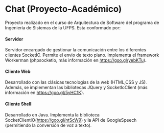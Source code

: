 # Chat (Proyecto-Académico)

Proyecto realizado en el curso de Arquitectura de Software del programa de Ingeniería de Sistemas de la UFPS. Esta conformado por:

#### Servidor

Servidor encargado de gestionar la comunicación entre los diferentes clientes SocketIO. Permite el envio de texto plano. Implementa el framework Workerman (phpsocketio, más información en https://goo.gl/yebKTu).

#### Cliente Web

Desarrollado con las clásicas tecnologías de la web (HTML,CSS y JS). Además, se implementan las bibliotecas JQuery y SocketIoClient (más información en https://goo.gl/5yHC1K).

#### Cliente Shell

Desarrollado en Java. Implementa la biblioteca SocketClientIO(https://goo.gl/ntScW9) y la API de GoogleSpeech (permitiendo la conversión de voz a texto).
